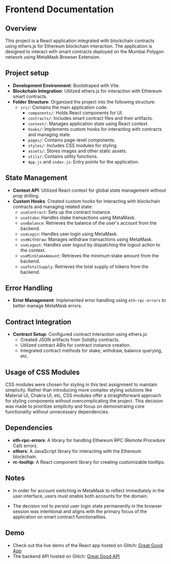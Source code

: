 # Frontend Documentation

## Overview

This project is a React application integrated with blockchain contracts using ethers.js for Ethereum blockchain interaction. The application is designed to interact with smart contracts deployed on the Mumbai Polygon network using MetaMask Browser Extension.

## Project setup

-   **Development Environment**: Bootstraped with Vite.
-   **Blockchain Integration**: Utilized ethers.js for interaction with Ethereum smart contracts.
-   **Folder Structure**: Organized the project into the following structure:
    -   `src/`: Contains the main application code.
        -   `components/`: Holds React components for UI.
        -   `contracts/`: Includes smart contract files and their artifacts.
        -   `context/`: Manages application state using React context.
        -   `hooks/`: Implements custom hooks for interacting with contracts and managing state.
        -   `pages/`: Contains page-level components.
        -   `styles/`: Includes CSS modules for styling.
        -   `assets/`: Stores images and other static assets.
        -   `utils/`: Contains utility functions.
        -   `App.js` and `index.js`: Entry points for the application.

## State Management

-   **Context API**: Utilized React context for global state management without prop drilling.
-   **Custom Hooks**: Created custom hooks for interacting with blockchain contracts and managing related state:
    -   `useContract`: Sets up the contract instance.
    -   `useStake`: Handles stake transactions using MetaMask.
    -   `useBalance`: Retrieves the balance of the user's account from the backend.
    -   `useLogin`: Handles user login using MetaMask.
    -   `useWithdraw`: Manages withdraw transactions using MetaMask.
    -   `useLogout`: Handles user logout by dispatching the logout action to the context.
    -   `useMinStakeAmount`: Retrieves the minimum stake amount from the backend.
    -   `useTotalSupply`: Retrieves the total supply of tokens from the backend.

## Error Handling

-   **Error Management**: Implemented error handling using `eth-rpc-errors` to better manage MetaMask errors.

## Contract Integration

-   **Contract Setup**: Configured contract interaction using ethers.js:
    -   Created JSON artifacts from Solidity contracts.
    -   Utilized contract ABIs for contract instance creation.
    -   Integrated contract methods for stake, withdraw, balance querying, etc.

## Usage of CSS Modules

CSS modules were chosen for styling in this test assignment to maintain simplicity. Rather than introducing more complex styling solutions like Material UI, Chakra UI, etc, CSS modules offer a straightforward approach for styling components without overcomplicating the project. This decision was made to prioritize simplicity and focus on demonstrating core functionality without unnecessary dependencies.

## Dependencies

-   **eth-rpc-errors**: A library for handling Ethereum RPC (Remote Procedure Call) errors.
-   **ethers**: A JavaScript library for interacting with the Ethereum blockchain.
-   **rc-tooltip**: A React component library for creating customizable tooltips.

## Notes

-   In order for account switching in MetaMask to reflect immediately in the user interface, users must enable both accounts for the domain.

-   The decision not to persist user login state permanently in the browser session was intentional and aligns with the primary focus of the application on smart contract functionalities.

## Demo

-   Check out the live demo of the React app hosted on Glitch: [Great Good App](https://great-good-app.glitch.me/)
-   The backend API hosted on Glitch: [Great Good API](https://great-good-api.glitch.me/)
